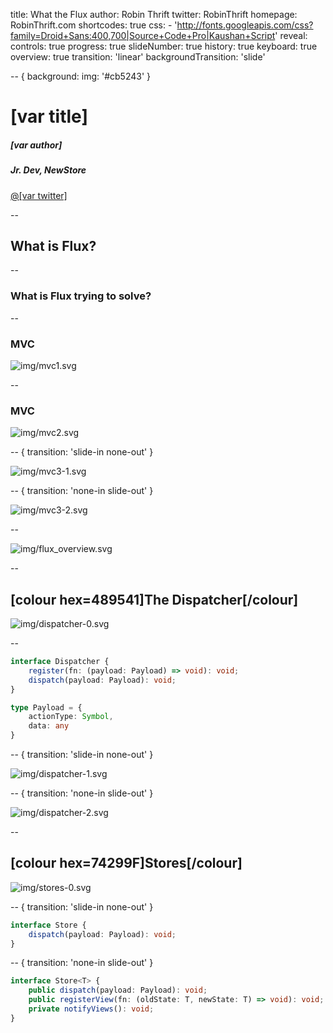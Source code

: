 title: What the Flux
author: Robin Thrift
twitter: RobinThrift
homepage: RobinThrift.com
shortcodes: true
css:
    - 'http://fonts.googleapis.com/css?family=Droid+Sans:400,700|Source+Code+Pro|Kaushan+Script'
reveal:
    controls: true
    progress: true
    slideNumber: true
    history: true
    keyboard: true
    overview: true
    transition: 'linear'
    backgroundTransition: 'slide'

-- {
    background: 
        img: '#cb5243'
}

# [var title]

<div class="author-info">
    <h5>[var author]</h5>
    <h5>Jr. Dev, NewStore</h5>
    <a href="http://twitter.com/[var twitter]">@[var twitter]</a>
</div>

--

## What is Flux?

--

### What is Flux trying to solve?

--

### MVC

![img/mvc1.svg](img/mvc1.svg)

--

### MVC

![img/mvc2.svg](img/mvc2.svg)

-- {
    transition: 'slide-in none-out'
}

![img/mvc3-1.svg](img/mvc3-1.svg)

-- {
    transition: 'none-in slide-out'
}

![img/mvc3-2.svg](img/mvc3-2.svg)

--

![img/flux_overview.svg](img/flux_overview.svg)

--

## [colour hex=489541]The Dispatcher[/colour]
![img/dispatcher-0.svg](img/dispatcher-0.svg)

--

```typescript
interface Dispatcher {
    register(fn: (payload: Payload) => void): void;
    dispatch(payload: Payload): void;
}
```

```typescript
type Payload = {
    actionType: Symbol,
    data: any
}
```

-- {
    transition: 'slide-in none-out'
}

![img/dispatcher-1.svg](img/dispatcher-1.svg)

-- {
    transition: 'none-in slide-out'
}

![img/dispatcher-2.svg](img/dispatcher-2.svg)

-- 

## [colour hex=74299F]Stores[/colour]
![img/stores-0.svg](img/stores-0.svg)

-- {
    transition: 'slide-in none-out'
}

```typescript
interface Store {
    dispatch(payload: Payload): void;
}
```

-- {
    transition: 'none-in slide-out'
}

```typescript
interface Store<T> {
    public dispatch(payload: Payload): void;
    public registerView(fn: (oldState: T, newState: T) => void): void;
    private notifyViews(): void;
}
```
